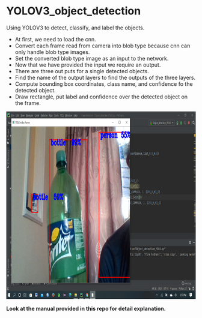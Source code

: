 # YOLOV3_object_detection
Using YOLOV3 to detect, classify, and label the objects.

<ul>
  <li>At first, we need to load the cnn.</li>
  <li>Convert each frame read from camera into blob type because cnn can only handle blob type images.</li>
  <li>Set the converted blob type image as an input to the network.</li>
  <li>Now that we have provided the input we require an output.</li>
  <li>There are three out puts for a single detected objects.</li>
  <li>Find the name of the output layers to find the outputs of the three layers.</li>
  <li>Compute bounding box coordinates, class name, and confidence fo the detected object.</li>
  <li>Draw rectangle, put label and confidence over the detected object on the frame.</li>
</ul>
<img src="i1.png" width=900 height=500>

<b>Look at the manual provided in this repo for detail explanation.</b>
